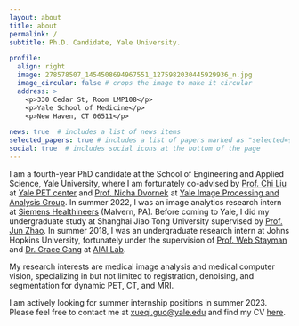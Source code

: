 ```yaml
---
layout: about
title: about
permalink: /
subtitle: Ph.D. Candidate, Yale University.

profile:
  align: right
  image: 278578507_1454508694967551_1275982030445929936_n.jpg
  image_circular: false # crops the image to make it circular
  address: >
    <p>330 Cedar St, Room LMP108</p>
    <p>Yale School of Medicine</p>
    <p>New Haven, CT 06511</p>

news: true  # includes a list of news items
selected_papers: true # includes a list of papers marked as "selected={true}"
social: true  # includes social icons at the bottom of the page
---
```


I am a fourth-year PhD candidate at the School of Engineering and Applied Science, Yale University, where I am fortunately co-advised by [Prof. Chi Liu](https://seas.yale.edu/faculty-research/faculty-directory/chi-liu) at [Yale PET center](https://medicine.yale.edu/pet/) and [Prof. Nicha Dvornek](http://www.hellonicha.com/) at [Yale Image Processing and Analysis Group](https://medicine.yale.edu/bioimaging/ipa/people/). In summer 2022, I was an image analytics research intern at [Siemens Healthineers](https://www.siemens-healthineers.com/) (Malvern, PA). Before coming to Yale, I did my undergraduate study at Shanghai Jiao Tong University supervised by [Prof. Jun Zhao](https://bme.sjtu.edu.cn/En/FacultyDetail/76). In summer 2018, I was an undergraduate research intern at Johns Hopkins University, fortunately under the supervision of [Prof. Web Stayman](https://www.bme.jhu.edu/people/faculty/j-webster-stayman/) and [Dr. Grace Gang](https://engineering.jhu.edu/faculty/grace-gang/) at [AIAI Lab](https://aiai.jhu.edu/). 

My research interests are medical image analysis and medical computer vision, specializing in but not limited to registration, denoising, and segmentation for dynamic PET, CT, and MRI.

I am actively looking for summer internship positions in summer 2023. Please feel free to contact me at [xueqi.guo@yale.edu](mailto:xueqi.guo@yale.edu) and find my CV [here](#).
